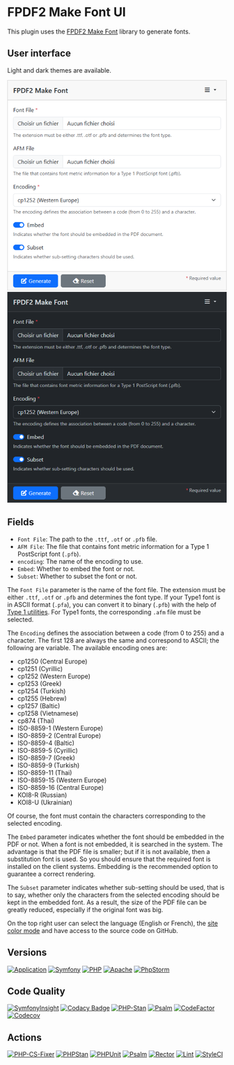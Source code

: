 # FPDF2 Make Font UI

This plugin uses the
[FPDF2 Make Font](https://github.com/laurentmuller/fpdf2-make-font) library to
generate fonts.

## User interface

Light and dark themes are available.

![User Interface](public/images/theme-light.png)
![User Interface](public/images/theme-dark.png)

## Fields

- `Font File`: The path to the `.ttf`, `.otf` or `.pfb` file.
- `AFM File`:  The file that contains font metric information for a Type 1
  PostScript font (`.pfb`).
- `encoding`: The name of the encoding to use.
- `Embed`: Whether to embed the font or not.
- `Subset`: Whether to subset the font or not.

The `Font File` parameter is the name of the font file. The extension must be
either `.ttf`, `.otf` or `.pfb` and determines the font type. If your Type1 font
is in ASCII format (`.pfa`), you can convert it to binary (`.pfb`) with the help
of [Type 1 utilities](http://www.lcdf.org/~eddietwo/type/#t1utils). For Type1
fonts, the corresponding `.afm` file must be selected.

The `Encoding` defines the association between a code (from 0 to 255) and a
character. The first 128 are always the same and correspond to ASCII; the
following are variable. The available encoding ones are:

- cp1250 (Central Europe)
- cp1251 (Cyrillic)
- cp1252 (Western Europe)
- cp1253 (Greek)
- cp1254 (Turkish)
- cp1255 (Hebrew)
- cp1257 (Baltic)
- cp1258 (Vietnamese)
- cp874 (Thai)
- ISO-8859-1 (Western Europe)
- ISO-8859-2 (Central Europe)
- ISO-8859-4 (Baltic)
- ISO-8859-5 (Cyrillic)
- ISO-8859-7 (Greek)
- ISO-8859-9 (Turkish)
- ISO-8859-11 (Thai)
- ISO-8859-15 (Western Europe)
- ISO-8859-16 (Central Europe)
- KOI8-R (Russian)
- KOI8-U (Ukrainian)

Of course, the font must contain the characters corresponding to the selected
encoding.

The `Embed` parameter indicates whether the font should be embedded in the PDF
or not. When a font is not embedded, it is searched in the system. The advantage
is that the PDF file is smaller; but if it is not available, then a
substitution font is used. So you should ensure that the required font is
installed on the client systems. Embedding is the recommended option to
guarantee a correct rendering.

The `Subset` parameter indicates whether sub-setting should be used, that is to
say, whether only the characters from the selected encoding should be kept in
the embedded font. As a result, the size of the PDF file can be greatly reduced,
especially if the original font was big.

On the top right user can select the language (English or French), the
[site color mode](https://getbootstrap.com/docs/5.3/customize/color-modes/) and
have access to the source code on GitHub.

## Versions

[![Application](https://img.shields.io/badge/Application-1.0.0-blue)](https://github.com/laurentmuller/calculation)
[![Symfony](https://img.shields.io/badge/Symfony-7.3.0-informational?logo=symfony)](https://symfony.com)
[![PHP](https://img.shields.io/badge/PHP-8.2.28-informational?logo=php)](https://www.php.net)
[![Apache](https://img.shields.io/badge/Apache-2.4.51-informational?logo=apache)](https://httpd.apache.org)
[![PhpStorm](https://img.shields.io/badge/PhpStorm-2025.1-informational?logo=phpstorm)](https://www.jetbrains.com/phpstorm)

## Code Quality

[![SymfonyInsight](https://insight.symfony.com/projects/cf786842-6061-4d9d-921c-e0e3a22cf2bd/mini.svg)](https://insight.symfony.com/projects/cf786842-6061-4d9d-921c-e0e3a22cf2bd)
[![Codacy Badge](https://app.codacy.com/project/badge/Grade/ab264caadf99477c8a7ac132346d99dd)](https://app.codacy.com/gh/laurentmuller/fpdf2-make-font-ui/dashboard?utm_source=gh&utm_medium=referral&utm_content=&utm_campaign=Badge_grade)
[![PHP-Stan](https://img.shields.io/badge/PHPStan-Level%2010-brightgreen.svg?style=flat&logo=php)](https://phpstan.org/blog/find-bugs-in-your-code-without-writing-tests)
[![Psalm](https://img.shields.io/badge/Psalm-Level%201-brightgreen.svg?style=flat)](https://psalm.dev/docs/running_psalm/installation/)
[![CodeFactor](https://www.codefactor.io/repository/github/laurentmuller/fpdf2-make-font-ui/badge)](https://www.codefactor.io/repository/github/laurentmuller/fpdf2-make-font-ui)
[![Codecov](https://codecov.io/gh/laurentmuller/fpdf2-make-font-ui/graph/badge.svg?token=3SCSEL8UEM)](https://codecov.io/gh/laurentmuller/fpdf2-make-font-ui)

## Actions

[![PHP-CS-Fixer](https://github.com/laurentmuller/fpdf2-make-font-ui/actions/workflows/php-cs-fixer.yaml/badge.svg)](https://github.com/laurentmuller/fpdf2-make-font-ui/actions/workflows/php-cs-fixer.yaml)
[![PHPStan](https://github.com/laurentmuller/fpdf2-make-font-ui/actions/workflows/php_stan.yaml/badge.svg)](https://github.com/laurentmuller/fpdf2-make-font-ui/actions/workflows/php_stan.yaml)
[![PHPUnit](https://github.com/laurentmuller/fpdf2-make-font-ui/actions/workflows/php_unit.yaml/badge.svg)](https://github.com/laurentmuller/fpdf2-make-font-ui/actions/workflows/php_unit.yaml)
[![Psalm](https://github.com/laurentmuller/fpdf2-make-font-ui/actions/workflows/pslam.yaml/badge.svg)](https://github.com/laurentmuller/fpdf2-make-font-ui/actions/workflows/pslam.yaml)
[![Rector](https://github.com/laurentmuller/fpdf2-make-font-ui/actions/workflows/rector.yaml/badge.svg)](https://github.com/laurentmuller/fpdf2-make-font-ui/actions/workflows/rector.yaml)
[![Lint](https://github.com/laurentmuller/fpdf2-make-font-ui/actions/workflows/lint.yaml/badge.svg)](https://github.com/laurentmuller/fpdf2-make-font-ui/actions/workflows/lint.yaml)
[![StyleCI](https://github.styleci.io/repos/969444909/shield?branch=master)](https://github.styleci.io/repos/969444909?branch=master)
